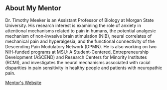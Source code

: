 ## About My Mentor

Dr. Timothy Meeker is an Assistant Professor of Biology at Morgan State University. His research interest is examining the role of anxiety in attentional mechanisms related to pain in humans, the potential analgesic mechanism of non-invasive brain stimulation (NIB), neural correlates of mechanical pain and hyperalgesia, and the functional connectivity of the Descending Pain Modulatory Network (DPMN). He is also working on two NIH-funded programs at MSU: A Student-Centered, Entrepreneurship Development (ASCEND) and Research Centers for Minority Institutes (RCMI), and investigates the neural mechanisms associated with racial disparities in pain sensitivity in healthy people and patients with neuropathic pain.


[Mentor's Website]([https://www.morgan.edu/biology/faculty-and-staff/timothy-meeker])


